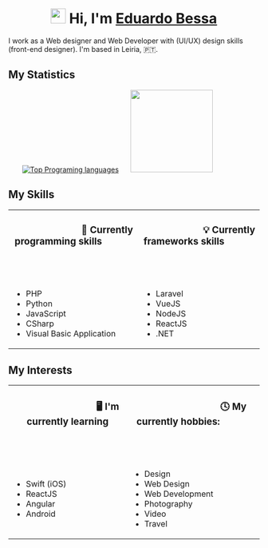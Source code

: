 <h1 align="center">
 <img src="https://media.giphy.com/media/hvRJCLFzcasrR4ia7z/giphy.gif" width="30px"> 
 Hi, I'm <a href="https://www.eduardobessa.pt/">Eduardo Bessa</a></h1>


I work as a Web designer and Web Developer with (UI/UX) design skills (front-end designer). I'm based in Leiria, 🇵🇹.

## My Statistics
&nbsp;&nbsp;&nbsp;&nbsp;&nbsp;&nbsp; [![Top Programing languages](https://github-readme-stats.vercel.app/api/top-langs/?username=eduubessa&layout=compact)](https://github.com/eduubessa/github-readme-stats) &nbsp;&nbsp;&nbsp;&nbsp; <img height="165px" src="https://github-readme-stats.vercel.app/api?username=eduubessa&show_icons=true&text_color=2980b9&title_color=3498db&icon_color=3498db" />

## My Skills

<table border="0" style="width: 100% !important;">
 <tr>
    <td>
     <h3 style="text-align: center;">
      &nbsp;&nbsp;
      &nbsp;&nbsp;&nbsp;&nbsp;&nbsp;&nbsp;&nbsp;&nbsp;&nbsp;&nbsp;&nbsp;
      &nbsp;&nbsp;&nbsp;&nbsp;&nbsp;&nbsp;&nbsp;&nbsp;&nbsp;&nbsp;&nbsp;
      🧰 Currently programming skills 
      &nbsp;&nbsp;&nbsp;&nbsp;&nbsp;&nbsp;&nbsp;&nbsp;&nbsp;&nbsp;&nbsp;
      &nbsp;&nbsp;&nbsp;&nbsp;&nbsp;&nbsp;&nbsp;&nbsp;&nbsp;&nbsp;&nbsp;
    </td>
    <td>
     <h3 style="text-align: center;">
      &nbsp;&nbsp;&nbsp;&nbsp;&nbsp;&nbsp;&nbsp;&nbsp;&nbsp;&nbsp;&nbsp;
      &nbsp;&nbsp;&nbsp;&nbsp;&nbsp;&nbsp;&nbsp;&nbsp;&nbsp;&nbsp;&nbsp;
      💡 Currently frameworks skills 
      &nbsp;&nbsp;&nbsp;&nbsp;&nbsp;&nbsp;&nbsp;&nbsp;&nbsp;&nbsp;&nbsp;
      &nbsp;&nbsp;&nbsp;&nbsp;&nbsp;&nbsp;&nbsp;&nbsp;&nbsp;&nbsp;&nbsp;
     </h3>
    </td>
 </tr>
 <tr>
    <td>
     <br />
     <ul>
      <li>PHP</li>
      <li>Python</li>
      <li>JavaScript</li>
      <li>CSharp</li>
      <li>Visual Basic Application</li>
     </ul>
    </td>
    <td>
     <br />
     <ul>
      <li>Laravel</li>
      <li>VueJS</li>
      <li>NodeJS</li>
      <li>ReactJS</li>
      <li>.NET</li>
     </ul>
    </td>
 </tr>
</table>

## My Interests

<table border="0" style="width: 100% !important;">
 <tr>
    <td>
     <h3 style="text-align: center;">
      &nbsp;&nbsp;&nbsp;&nbsp;&nbsp;&nbsp;&nbsp;
      &nbsp;&nbsp;&nbsp;&nbsp;&nbsp;&nbsp;&nbsp;&nbsp;&nbsp;&nbsp;&nbsp;
      &nbsp;&nbsp;&nbsp;&nbsp;&nbsp;&nbsp;&nbsp;&nbsp;&nbsp;&nbsp;&nbsp;
      🖥  I'm currently learning 
      &nbsp;&nbsp;&nbsp;&nbsp;&nbsp;&nbsp;&nbsp;&nbsp;&nbsp;&nbsp;&nbsp;
      &nbsp;&nbsp;&nbsp;&nbsp;&nbsp;&nbsp;&nbsp;&nbsp;&nbsp;&nbsp;&nbsp;
      &nbsp;&nbsp;
    </td>
    <td>
     <h3 style="text-align: center;">
      &nbsp;&nbsp;&nbsp;&nbsp;&nbsp;&nbsp;&nbsp;
      &nbsp;&nbsp;&nbsp;&nbsp;&nbsp;&nbsp;&nbsp;&nbsp;&nbsp;&nbsp;&nbsp;
      &nbsp;&nbsp;&nbsp;&nbsp;&nbsp;&nbsp;&nbsp;&nbsp;&nbsp;&nbsp;&nbsp;
      🕓 My currently hobbies:
      &nbsp;&nbsp;&nbsp;&nbsp;&nbsp;&nbsp;&nbsp;&nbsp;&nbsp;&nbsp;&nbsp;
      &nbsp;&nbsp;&nbsp;&nbsp;&nbsp;&nbsp;&nbsp;&nbsp;&nbsp;&nbsp;&nbsp;
      &nbsp;&nbsp;
     </h3>
    </td>
 </tr>
 <tr>
    <td>
     <br />
     <ul>
      <li>Swift (iOS)</li>
      <li>ReactJS</li>
      <li>Angular</li>
      <li>Android</li>
     </ul>
    </td>
    <td>
     <br />
     <ul>
      <li>Design</li>
      <li>Web Design</li>
      <li>Web Development</li>
      <li>Photography</li>
      <li>Video</li>
      <li>Travel</li>
     </ul>
    </td>
 </tr>
</table>




